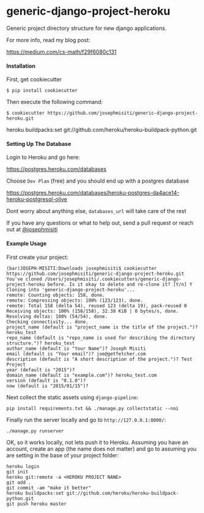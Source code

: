 generic-django-project-heroku
=============================

Generic project directory structure for new django applications.

For more info, read my blog post:

https://medium.com/cs-math/f29f6080c131


#### Installation

First, get cookiecutter

```
$ pip install cookiecutter
```

Then execute the following command:

```
$ cookiecutter https://github.com/josephmisiti/generic-django-project-heroku.git
```

heroku buildpacks:set git://github.com/heroku/heroku-buildpack-python.git


#### Setting Up The Database

Login to Heroku and go here:

https://postgres.heroku.com/databases

Choose `Dev Plan` (free) and you should end up with a postgres database

https://postgres.heroku.com/databases/heroku-postgres-da4ace14-heroku-postgresql-olive

Dont worry about anything else, `databases_url` will take care of the rest


If you have any questions or what to help out, send a pull request or reach out at [@josephmisiti](http://www.twitter.com/josephmisiti)


#### Example Usage

First create your project:

```
(bar)JOSEPH-MISITI:Downloads josephmisiti$ cookiecutter https://github.com/josephmisiti/generic-django-project-heroku.git
You've cloned /Users/josephmisiti/.cookiecutters/generic-django-project-heroku before. Is it okay to delete and re-clone it? [Y/n] Y
Cloning into 'generic-django-project-heroku'...
remote: Counting objects: 158, done.
remote: Compressing objects: 100% (123/123), done.
remote: Total 158 (delta 54), reused 123 (delta 19), pack-reused 0
Receiving objects: 100% (158/158), 32.38 KiB | 0 bytes/s, done.
Resolving deltas: 100% (54/54), done.
Checking connectivity... done.
project_name (default is "project_name is the title of the project.")? heroku_test
repo_name (default is "repo_name is used for describing the directory structure.")? heroku_test
author_name (default is "Your Name")? Joseph Misiti
email (default is "Your email")? joe@getfetcher.com
description (default is "A short description of the project.")? Test Project
year (default is "2015")?
domain_name (default is "example.com")? heroku_test.com
version (default is "0.1.0")?
now (default is "2015/01/15")?
```

Next collect the static assets using `django-pipeline`:

```
pip install requirements.txt && ./manage.py collectstatic --noi
```

Finally run the server locally and go to `http://127.0.0.1:8000/`:


```
./manage.py runserver
```

OK, so it works locally, not lets push it to Heroku. Assuming you have an account, create an app (the name does not matter) and go to assuming you are setting in the base of your project folder:

```
heroku login
git init
heroku git:remote -a <HEROKU PROJECT NANE>
git add .
git commit -am "make it better"
heroku buildpacks:set git://github.com/heroku/heroku-buildpack-python.git
git push heroku master
```


